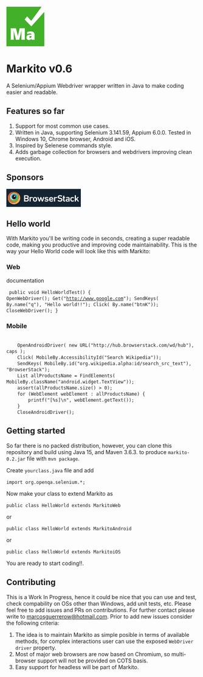 ![Markito logo](/images/Markito-100.png)
# Markito v0.6
A Selenium/Appium Webdriver wrapper written in Java to make coding easier and readable.
## Features so far
1. Support for most common use cases.
2. Written in Java, supporting Selenium 3.141.59, Appium 6.0.0.  Tested in Windows 10, Chrome browser, Android and iOS.
3. Inspired by Selenese commands style.
4. Adds garbage collection for browsers and webdrivers improving clean execution.
## Sponsors
![BrowserStack](/images/browserstacklogo.png)
## Hello world
With Markito you'll be writing code in seconds, creating a super readable code, making you productive and improving code maintainability. This is the way your Hello World code will look like this with Markito:
### Web
documentation<pre><code>
public void HelloWorldTest() {
    OpenWebDriver();
    Get("http://www.google.com");
    SendKeys( By.name("q"), "Hello world!!");
    Click( By.name("btnK"));
    CloseWebDriver();
}
</code></pre>
### Mobile
<pre><code> 
    OpenAndroidDriver( new URL("http://hub.browserstack.com/wd/hub"), caps );
    Click( MobileBy.AccessibilityId("Search Wikipedia"));
    SendKeys( MobileBy.id("org.wikipedia.alpha:id/search_src_text"), "BrowserStack");
    List<WebElement> allProductsName = FindElements( MobileBy.className("android.widget.TextView"));
    assert(allProductsName.size() > 0);
    for (WebElement webElement : allProductsName) {
        printf("[%s]\n", webElement.getText());
    }
    CloseAndroidDriver();
</code></pre>
## Getting started
So far there is no packed distribution, however, you can clone this repository and build using Java 15, and Maven 3.6.3. to produce <code>markito-0.2.jar</code> file with <code>mvn package</code>.
<p>Create  <code>yourclass.java</code> file and add</p>
<pre><code>import org.openqa.selenium.*;</code></pre>
Now make your class to extend Markito as
<pre><code>public class HelloWorld extends MarkitoWeb</code></pre> or
<pre><code>public class HelloWorld extends MarkitoAndroid</code></pre> or
<pre><code>public class HelloWorld extends MarkitoiOS</code></pre> 
You are ready to start coding!!.

## Contributing
This is a Work In Progress, hence it could be nice that you can use and test, check compability on OSs other than Windows, add unit tests, etc.  Please feel free to add issues and PRs on contributions.   For further contact please write to [marcosguerrerow@hotmail.com](mailto:marcosguerrerow@hotmail.com).   Prior to add new issues consider the following criteria:

1. The idea is to maintain Markito as simple posible in terms of available methods, for complex interactions user can use the exposed <code>WebDriver driver</code> property.
2. Most of major web browsers are now based on Chromium, so multi-browser support will not be provided on COTS basis.
3. Easy support for headless will be part of Markito.